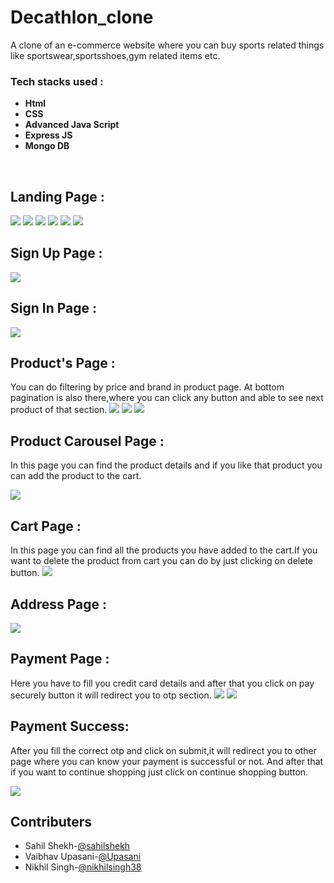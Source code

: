 # Decathlon_clone
A clone of an e-commerce website where you can buy sports related things like sportswear,sportsshoes,gym related items etc.
​
### Tech stacks used :

*  **Html** 
*  **CSS** 
*  **Advanced Java Script** 
*  **Express JS**
*  **Mongo DB**

​

## Landing Page :

<img src="https://i.imgur.com/xwnDJXZ.png">
<img src="https://i.imgur.com/x44NCgW.png">
<img src="https://i.imgur.com/Q9vBzBV.png">
<img src="https://i.imgur.com/F8bFWri.png">
<img src="https://i.imgur.com/KaiTtjd.png">
<img src="https://i.imgur.com/Vp3ULRl.png">


## Sign Up Page :

<img src="https://i.imgur.com/dEBxRE8.png">

## Sign In Page :

<img src="https://i.imgur.com/Cagvhsi.png">


## Product's Page :
You can do filtering by price and brand in product page.
At bottom pagination is also there,where you can click any button and able to see next product of that section.
<img src="https://i.imgur.com/MAzr1kI.png">
<img src="https://i.imgur.com/rXe1Smx.png">
<img src="https://i.imgur.com/nGZITms.png">
 
 
 ## Product Carousel Page :
 In this page you can find the product details and if you like that product you can add the product to the cart.

<img src="https://i.imgur.com/dxas442.png">



## Cart Page :
In this page you can find all the products you have added to the cart.If you want to delete the product from cart you can do by just clicking on delete button.
<img src="https://i.imgur.com/B6jTe77.png">


## Address Page :

<img src="https://i.imgur.com/w7a4ZtC.png">


## Payment Page :
Here you have to fill you credit card details and after that you click on pay securely button it will redirect you to otp section.
<img src="https://i.imgur.com/OOZIkXi.png">
<img src="https://i.imgur.com/uDjCAlg.png">

## Payment Success:
After you fill the correct otp and click on submit,it will redirect you to other page where you can know your payment is successful or not.
And after that if you want to continue shopping just click on continue shopping button.

<img src="https://i.imgur.com/F9ITZQj.png">


## Contributers

- Sahil Shekh-<a href="https://github.com/sahilshekh">@sahilshekh</a>
- Vaibhav Upasani-<a href="https://github.com/upasani">@Upasani</a>
- Nikhil Singh-<a href="https://github.com/nikhilsingh38">@nikhilsingh38</a> 
